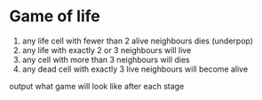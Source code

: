 # Game of life

1. any life cell with fewer than 2 alive neighbours dies (underpop)
2. any life with exactly 2 or 3 neighbours will live
3. any cell with more than 3 neighbours will dies
4. any dead cell with exactly 3 live neighbours will become alive

output what game will look like after each stage
